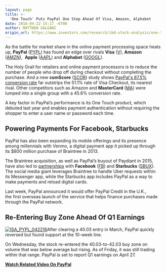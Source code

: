 ```yaml
---
layout: page
title: >-
  'One Touch' Puts PayPal One Step Ahead Of Visa, Amazon, Alphabet
date: 2016-04-22 15:17 -0700
author: MATTHEW GALGANI
origin_url: https://www.investors.com/research/ibd-stock-analysis/one-touch-puts-paypal-one-step-ahead-of-visa-amazon-alphabet/
---
```





As the battle for market share in the online payment processing space heats up, **PayPal** ([PYPL](https://research.investors.com/quote.aspx?symbol=PYPL)) has found an edge over rivals **Visa** ([V](https://research.investors.com/quote.aspx?symbol=V)), **Amazon** ([AMZN](https://research.investors.com/quote.aspx?symbol=AMZN)),  **Apple** ([AAPL](https://research.investors.com/quote.aspx?symbol=AAPL)) and **Alphabet** ([GOOGL](https://research.investors.com/quote.aspx?symbol=GOOGL)).


The Holy Grail for retailers and online payment processors is to reduce the number of people who drop off during checkout without completing the purchase. And a new **comScore** ([SCOR](https://research.investors.com/quote.aspx?symbol=SCOR)) study shows [PayPal's 87.5% conversion rate](https://www.investors.com/news/technology/paypal-leads-online-conversion-comscore-study/) far outstrips the 51.1% rate of Visa Checkout, its nearest rival. Other competitors such as Amazon and **MasterCard** ([MA](https://research.investors.com/quote.aspx?symbol=MA)) were lumped into a single group with a 45.6% conversion rate.


A key factor in PayPal’s performance is its One Touch product, which debuted last year and enables payment authentication without requiring the shopper to enter a user name or password each time.


Powering Payments For Facebook, Starbucks
-----------------------------------------


PayPal has also been expanding its mobile offerings and its presence among millennials with Venmo, a digital payment app it picked up through its $800 million purchase of Braintree in 2013.


The Braintree acquisition, as well as PayPal’s buyout of Paydiant in 2015, have also led to [partnerships](https://www.investors.com/news/technology/paypal-at-the-heart-of-facebook-starbucks-mobile-payment-offerings/) with **Facebook** ([FB](https://research.investors.com/quote.aspx?symbol=FB)) and **Starbucks** ([SBUX](https://research.investors.com/quote.aspx?symbol=SBUX)). The social media giant leverages Braintree to handle Uber requests within its Messenger app, while the Starbucks app includes PayPal as a way to make payments and reload digital cards.


Last week, PayPal announced it would offer PayPal Credit in the U.K., the first overseas launch of the service that helps finance purchases made through the PayPal network.


Re-Entering Buy Zone Ahead Of Q1 Earnings
-----------------------------------------


[![ISA_PYPL_042216](https://www.investors.com/wp-content/uploads/2016/04/ISA_PYPL_042216-300x300.jpg)](https://www.investors.com/wp-content/uploads/2016/04/ISA_PYPL_042216.jpg)After clearing a 40.03 entry in March, PayPal quickly reversed but found support at the 10-week line.


On Wednesday, the stock re-entered the 40.03-to-42.03 buy zone on volume that was below average but rising. As of Friday, it was still trading within that range. PayPal is set to report Q1 earnings on April 27.


**[Watch Related Video On PayPal](https://www.investors.com/videos/why-is-paypal-crushing-it-compared-to-apple-google-amazon-visa/)**




